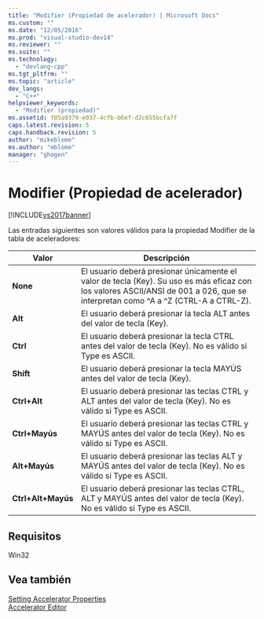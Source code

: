 ```yaml
---
title: "Modifier (Propiedad de acelerador) | Microsoft Docs"
ms.custom: ""
ms.date: "12/05/2016"
ms.prod: "visual-studio-dev14"
ms.reviewer: ""
ms.suite: ""
ms.technology: 
  - "devlang-cpp"
ms.tgt_pltfrm: ""
ms.topic: "article"
dev_langs: 
  - "C++"
helpviewer_keywords: 
  - "Modifier (propiedad)"
ms.assetid: f05a9379-e037-4cfb-b6ef-d2c655bcfa7f
caps.latest.revision: 5
caps.handback.revision: 5
author: "mikeblome"
ms.author: "mblome"
manager: "ghogen"
---
```

# Modifier (Propiedad de acelerador)
[!INCLUDE[vs2017banner](../assembler/inline/includes/vs2017banner.md)]

Las entradas siguientes son valores válidos para la propiedad Modifier de la tabla de aceleradores:  
  
|Valor|Descripción|  
|-----------|-----------------|  
|**None**|El usuario deberá presionar únicamente el valor de tecla \(Key\).  Su uso es más eficaz con los valores ASCII\/ANSI de 001 a 026, que se interpretan como ^A a ^Z \(CTRL\-A a CTRL\-Z\).|  
|**Alt**|El usuario deberá presionar la tecla ALT antes del valor de tecla \(Key\).|  
|**Ctrl**|El usuario deberá presionar la tecla CTRL antes del valor de tecla \(Key\).  No es válido si Type es ASCII.|  
|**Shift**|El usuario deberá presionar la tecla MAYÚS antes del valor de tecla \(Key\).|  
|**Ctrl\+Alt**|El usuario deberá presionar las teclas CTRL y ALT antes del valor de tecla \(Key\).  No es válido si Type es ASCII.|  
|**Ctrl\+Mayús**|El usuario deberá presionar las teclas CTRL y MAYÚS antes del valor de tecla \(Key\).  No es válido si Type es ASCII.|  
|**Alt\+Mayús**|El usuario deberá presionar las teclas ALT y MAYÚS antes del valor de tecla \(Key\).  No es válido si Type es ASCII.|  
|**Ctrl\+Alt\+Mayús**|El usuario deberá presionar las teclas CTRL, ALT y MAYÚS antes del valor de tecla \(Key\).  No es válido si Type es ASCII.|  
  
## Requisitos  
 Win32  
  
## Vea también  
 [Setting Accelerator Properties](../windows/setting-accelerator-properties.md)   
 [Accelerator Editor](../mfc/accelerator-editor.md)